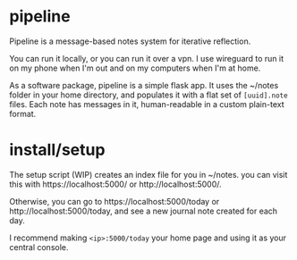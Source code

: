 # pipeline
Pipeline is a message-based notes system for iterative reflection.

You can run it locally, or you can run it over a vpn.
I use wireguard to run it on my phone when I'm out and on my computers when I'm
at home.

As a software package, pipeline is a simple flask app.
It uses the ~/notes folder in your home directory,
and populates it with a flat set of `[uuid].note` files.
Each note has messages in it, human-readable in a custom plain-text format.

# install/setup
The setup script (WIP) creates an index file for you in ~/notes.
you can visit this with https://localhost:5000/ or http://localhost:5000/.

Otherwise, you can go to https://localhost:5000/today or http://localhost:5000/today,
and see a new journal note created for each day.

I recommend making `<ip>:5000/today` your home page and using it as your central
console.

